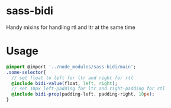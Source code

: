 # sass-bidi
Handy mixins for handling rtl and ltr at the same time

# Usage
```sass
@import @import '../node_modules/sass-bidi/main';
.some-selector{
  // set float to left for ltr and right for rtl
  @include bidi-value(float, left, right);
  // set 10px left-padding for ltr and right-padding for rtl
  @include bidi-prop(padding-left, padding-right, 10px);
}
```